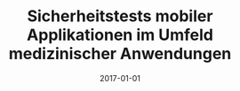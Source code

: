 ---
abstract: ''
authors:
- Thomas Stipsits
date: '2017-01-01'
featured: false
links:
- name: Publik
  url: https://publik.tuwien.ac.at/showentry.php?ID=267523&lang=2
publication_types:
- '7'
publishDate: '2017-01-01'
title: Sicherheitstests mobiler Applikationen im Umfeld medizinischer Anwendungen
url_pdf: ''
---